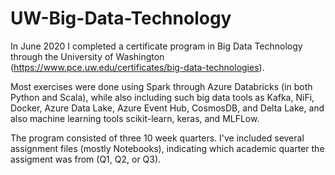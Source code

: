# UW-Big-Data-Technology

In June 2020 I completed a certificate program in Big Data Technology through the University of Washington (https://www.pce.uw.edu/certificates/big-data-technologies).

Most exercises were done using Spark through Azure Databricks (in both Python and Scala), while also including such big data tools as Kafka, NiFi, Docker, Azure Data Lake, Azure Event Hub, CosmosDB, and Delta Lake, and also machine learning tools scikit-learn, keras, and MLFLow.

The program consisted of three 10 week quarters. I've included several assignment files (mostly Notebooks), indicating which academic quarter the assigment was from (Q1, Q2,  or Q3).
